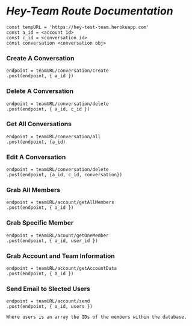 # _Hey-Team Route Documentation_

```
const tempURL = 'https://hey-test-team.herokuapp.com'
const a_id = <account id>
const c_id = <conversation id>
const conversation <conversation obj>
```

### Create A Conversation

```
endpoint = teamURL/conversation/create
.post(endpoint, { a_id })
```

### Delete A Conversation

```
endpoint = teamURL/conversation/delete
.post(endpoint, { a_id, c_id })
```

### Get All Conversations

```
endpoint = teamURL/conversation/all
.post(endpoint, {a_id)
```

### Edit A Conversation

```
endpoint = teamURL/conversation/delete
.post(endpoint, {a_id, c_id, conversation})
```

### Grab All Members

```
endpoint = teamURL/account/getAllMembers
.post(endpoint, { a_id })
```

### Grab Specific Member

```
endpoint = teamURL/acount/getOneMember
.post(endpoint, { a_id, user_id })
```

### Grab Account and Team Information

```
endpoint = teamURL/account/getAccountData
.post(endpoint, { a_id })
```

### Send Email to Slected Users

```
endpoint = teamURL/account/send
.post(endpoint, { a_id, users })

Where users is an array the IDs of the members within the database.
```